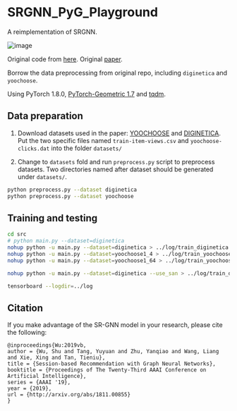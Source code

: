 # SRGNN_PyG_Playground

A reimplementation of SRGNN.

![image](Results.PNG)

Original code from [here](https://github.com/CRIPAC-DIG/SR-GNN). Original [paper](https://arxiv.org/abs/1811.00855).

Borrow the data preprocessing from original repo, including `diginetica` and `yoochoose`.

Using PyTorch 1.8.0, [PyTorch-Geometric 1.7](https://github.com/rusty1s/pytorch_geometric) and [tqdm](https://github.com/tqdm/tqdm).

## Data preparation

1. Download datasets used in the paper: [YOOCHOOSE](http://2015.recsyschallenge.com/challenge.html) and [DIGINETICA](http://cikm2016.cs.iupui.edu/cikm-cup). Put the two specific files named `train-item-views.csv` and `yoochoose-clicks.dat` into the folder `datasets/`

2. Change to `datasets` fold and run `preprocess.py` script to preprocess datasets. Two directories named after dataset should be generated under `datasets/`.
```bash
python preprocess.py --dataset diginetica
python preprocess.py --dataset yoochoose
```


## Training and testing
```bash
cd src
# python main.py --dataset=diginetica
nohup python -u main.py --dataset=diginetica > ../log/train_diginetica.log 2>&1 &
nohup python -u main.py --dataset=yoochoose1_4 > ../log/train_yoochoose1_4.log 2>&1 &
nohup python -u main.py --dataset=yoochoose1_64 > ../log/train_yoochoose1_64.log 2>&1 &

nohup python -u main.py --dataset=diginetica --use_san > ../log/train_diginetica_san.log 2>&1 &
```

```bash
tensorboard --logdir=../log
```

## Citation

If you make advantage of the SR-GNN model in your research, please cite the following:

    @inproceedings{Wu:2019vb,
    author = {Wu, Shu and Tang, Yuyuan and Zhu, Yanqiao and Wang, Liang and Xie, Xing and Tan, Tieniu},
	title = {Session-based Recommendation with Graph Neural Networks},
	booktitle = {Proceedings of The Twenty-Third AAAI Conference on Artificial Intelligence},
	series = {AAAI '19},
	year = {2019},
	url = {http://arxiv.org/abs/1811.00855}
    }
